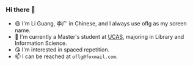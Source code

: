 ### Hi there 👋

- 😆 I'm Li Guang, 李广 in Chinese, and I always use oflg as my screen name.
- 🏫 I'm currently a Master's student at [UCAS](https://www.ucas.ac.cn/ "University of Chinese Academy of Sciences"), majoring in Library and Information Science.
- 😘 I'm interested in spaced repetition.
- 📫 I can be reached at `oflg@foxmail.com`.
